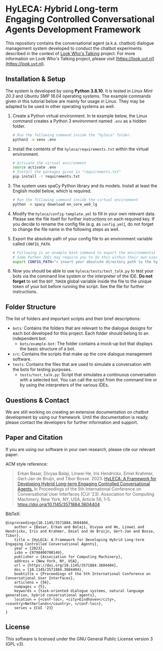 HyLECA: *Hy*brid *L*ong-term *E*ngaging *C*ontrolled Conversational *A*gents Development Framework
==================================================================================================

This repository contains the conversational agent (a.k.a. chatbot) dialogue management system developed to conduct the chatbot experiments described in the context of [Look Who's Talking](https://look.uvt.nl) project. For more information on Look Who's Talking project, please visit [https://look.uvt.nl](https://look.uvt.nl).

Installation & Setup
--------------------
The system is developed by using **Python 3.8.10**.
It is tested in _Linux Mint 20.3_ and _Ubuntu SMP 18.04_ operating systems. 
The example commands given in this tutorial below are mainly for usage in Linux. 
They may be adapted to be used in other operating systems as well.

1. Create a Python virtual environment. In te example below, the Linux command creates a Python 3 environment named `.env` as a hidden folder.

    ```bash
    # Run the following command inside the "hyleca" folder.
    python3 -m venv .env
    ```

2. Install the contents of the `hyleca/requirements.txt` within the virtual environment.

    ```bash
    # Activate the virtual environment
    source activate .env
    # Install the packages given in "requirements.txt"
    pip install -r requirements.txt
    ```
3. The system uses spaCy Python library and its models. Install at least the English model below, which is required. 

    ```bash
    # Run the following command inside the virtual environment
    python -m spacy download en_core_web_lg
    ```

4. Modify the `hyleca/config-template.yml` to fill in your own relevant data. Please see the file itself for further instructions on each required key. If you decide to rename the config file (e.g. as `config.yml`), do not forget to change the file name in the following steps as well.

5. Export the absolute path of your config file to an environment variable called `CONFIG_PATH`. 

    ```bash
    # Following is an example bash command to export the environmental variable. 
    # Some Python IDEs may require you to do this within their own user interface.
    export CONFIG_PATH="< insert your absolute directory path to the hyleca folder >/hyleca/config-template.yml"
    ```
6. Now you should be able to use `hyleca/tests/test_talk.py` to test your bots via the command line system or the interpreter of the IDE. **Do not forget** to set the `BOT_TOKEN` global variable inside the file to the unique token of your bot before running the script. See the file for further instructions.

Folder Structure
----------------
The list of folders and important scripts and their brief descriptions:

- `bots`: Contains the folders that are relevant to the dialogue designs for each bot developed for this project. Each folder should belong to an independent bot.
  - `bots/example-bot`: The folder contains a mock-up bot that displays the basic structure of a bot.
- `src`: Contains the scripts that make up the core dialogue management software. 
- `tests`: Contains the files that are used to simulate a conversation with the bots for testing purposes.
  - `tests/test_talk.py`: Script that simulates a continuous conversation with a selected bot. You can call the script from the command line or by using the interpreters of the various IDEs.

Questions & Contact
-------------------
We are still working on creating an extensive documentation on chatbot development by using our framework. Until the documentation is ready, please contact the developers for further information and support.

Paper and Citation
------------------
If you are using our software in your own research, please cite our relevant paper:

ACM style reference:
> Erkan Basar, Divyaa Balaji, Linwei He, Iris Hendrickx, Emiel Krahmer, Gert-Jan de Bruijn, and Tibor Bosse. 2023. [HyLECA: A Framework for Developing Hybrid Long-term Engaging Controlled Conversational Agents.](https://doi.org/10.1145/3571884.3604404) In Proceedings of the 5th International Conference on Conversational User Interfaces (CUI '23). Association for Computing Machinery, New York, NY, USA, Article 56, 1–5. https://doi.org/10.1145/3571884.3604404

BibTeX:

```
@inproceedings{10.1145/3571884.3604404,
    author = {Basar, Erkan and Balaji, Divyaa and He, Linwei and Hendrickx, Iris and Krahmer, Emiel and de Bruijn, Gert-Jan and Bosse, Tibor},
    title = {HyLECA: A Framework for Developing Hybrid Long-term Engaging Controlled Conversational Agents},
    year = {2023},
    isbn = {9798400700149},
    publisher = {Association for Computing Machinery},
    address = {New York, NY, USA},
    url = {https://doi.org/10.1145/3571884.3604404},
    doi = {10.1145/3571884.3604404},
    booktitle = {Proceedings of the 5th International Conference on Conversational User Interfaces},
    articleno = {56},
    numpages = {5},
    keywords = {task-oriented dialogue systems, natural language generation, hybrid conversational agents},
    location = {<conf-loc>, <city>Eindhoven</city>, <country>Netherlands</country>, </conf-loc>},
    series = {CUI '23}
}
```

License
-------
This software is licensed under the GNU General Public License version 3 (GPL v3).